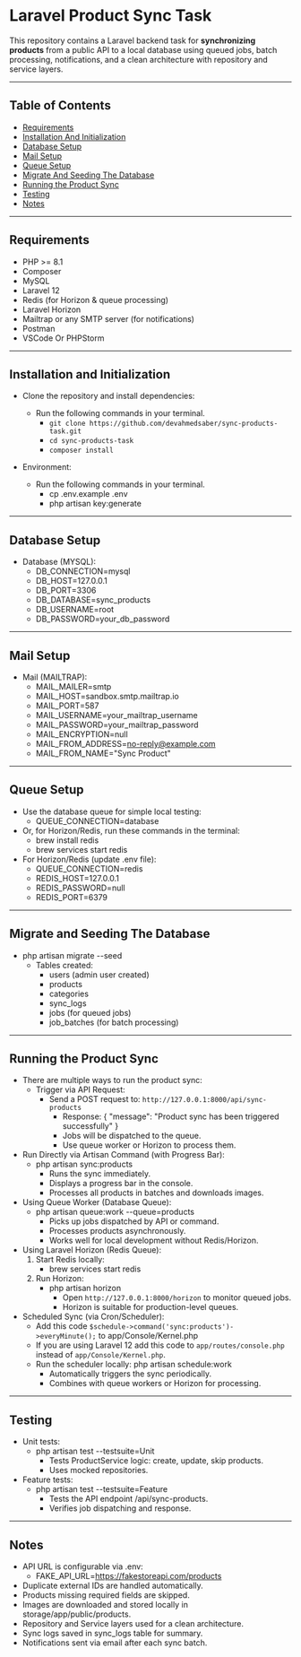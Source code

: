# Laravel Product Sync Task

This repository contains a Laravel backend task for **synchronizing products** from a public API to a local database using queued jobs, batch processing, notifications, and a clean architecture with repository and service layers.  

---

## Table of Contents

- [Requirements](#requirements)  
- [Installation And Initialization](#installation-and-initialization)   
- [Database Setup](#database-setup)
- [Mail Setup](#mail-setup)  
- [Queue Setup](#queue-setup)
- [Migrate And Seeding The Database ](#migrate-and-seeding-the-database)
- [Running the Product Sync](#running-the-product-sync)  
- [Testing](#testing)  
- [Notes](#notes)  

---

## Requirements

- PHP >= 8.1
- Composer  
- MySQL
- Laravel 12
- Redis (for Horizon & queue processing)
- Laravel Horizon
- Mailtrap or any SMTP server (for notifications)
- Postman
- VSCode Or PHPStorm

---

## Installation and Initialization

- Clone the repository and install dependencies:
   - Run the following commands in your terminal.
     - `git clone https://github.com/devahmedsaber/sync-products-task.git`
     - `cd sync-products-task`
     - `composer install`

- Environment:
   - Run the following commands in your terminal.
     - cp .env.example .env
     - php artisan key:generate
     
---

## Database Setup

- Database (MYSQL):
   - DB_CONNECTION=mysql
   - DB_HOST=127.0.0.1
   - DB_PORT=3306
   - DB_DATABASE=sync_products
   - DB_USERNAME=root
   - DB_PASSWORD=your_db_password
  
---

## Mail Setup

- Mail (MAILTRAP):
   - MAIL_MAILER=smtp
   - MAIL_HOST=sandbox.smtp.mailtrap.io
   - MAIL_PORT=587
   - MAIL_USERNAME=your_mailtrap_username
   - MAIL_PASSWORD=your_mailtrap_password
   - MAIL_ENCRYPTION=null
   - MAIL_FROM_ADDRESS=no-reply@example.com
   - MAIL_FROM_NAME="Sync Product"

---

## Queue Setup

- Use the database queue for simple local testing:
     - QUEUE_CONNECTION=database
- Or, for Horizon/Redis, run these commands in the terminal:
     - brew install redis
     - brew services start redis
- For Horizon/Redis (update .env file):
     - QUEUE_CONNECTION=redis
     - REDIS_HOST=127.0.0.1
     - REDIS_PASSWORD=null
     - REDIS_PORT=6379
  
---

## Migrate and Seeding The Database
   - php artisan migrate --seed
     - Tables created:
       - users (admin user created)
       - products
       - categories
       - sync_logs
       - jobs (for queued jobs)
       - job_batches (for batch processing)

---

## Running the Product Sync
   - There are multiple ways to run the product sync:
     - Trigger via API Request:
        - Send a POST request to: `http://127.0.0.1:8000/api/sync-products`
            - Response:
              {
                  "message": "Product sync has been triggered successfully"
              }
            - Jobs will be dispatched to the queue.
            - Use queue worker or Horizon to process them.
   - Run Directly via Artisan Command (with Progress Bar):
        - php artisan sync:products
          - Runs the sync immediately.
          - Displays a progress bar in the console.
          - Processes all products in batches and downloads images.
   - Using Queue Worker (Database Queue):
       - php artisan queue:work --queue=products
           - Picks up jobs dispatched by API or command.
           - Processes products asynchronously.
           - Works well for local development without Redis/Horizon.
   - Using Laravel Horizon (Redis Queue):
     1. Start Redis locally:
        - brew services start redis
     2. Run Horizon:
        - php artisan horizon
            - Open `http://127.0.0.1:8000/horizon` to monitor queued jobs.
            - Horizon is suitable for production-level queues.
   - Scheduled Sync (via Cron/Scheduler):
        - Add this code
          `$schedule->command('sync:products')->everyMinute();` to app/Console/Kernel.php
        - If you are using Laravel 12 add this code to `app/routes/console.php` instead of `app/Console/Kernel.php`.
        - Run the scheduler locally: php artisan schedule:work
            - Automatically triggers the sync periodically.
            - Combines with queue workers or Horizon for processing.
    
---

## Testing
   - Unit tests:
     - php artisan test --testsuite=Unit
       - Tests ProductService logic: create, update, skip products.
       - Uses mocked repositories.
   - Feature tests:
     - php artisan test --testsuite=Feature
       - Tests the API endpoint /api/sync-products.
       - Verifies job dispatching and response.
      
---

## Notes
   - API URL is configurable via .env:
     - FAKE_API_URL=https://fakestoreapi.com/products
   - Duplicate external IDs are handled automatically.
   - Products missing required fields are skipped.
   - Images are downloaded and stored locally in storage/app/public/products.
   - Repository and Service layers used for a clean architecture.
   - Sync logs saved in sync_logs table for summary.
   - Notifications sent via email after each sync batch. 
